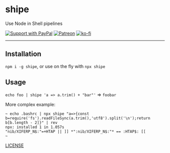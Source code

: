 # shipe

Use Node in Shell pipelines

[![Support with PayPal](https://img.shields.io/badge/paypal-donate-yellow.png)](https://paypal.me/zacanger) [![Patreon](https://img.shields.io/badge/patreon-donate-yellow.svg)](https://www.patreon.com/zacanger) [![ko-fi](https://img.shields.io/badge/donate-KoFi-yellow.svg)](https://ko-fi.com/U7U2110VB)

--------

## Installation

`npm i -g shipe`, or use on the fly with `npx shipe`

## Usage

`echo foo | shipe 'a => a.trim() + "bar"'` => `foobar`

More complex example:

```shell
~ echo .bashrc | npx shipe "a=>{const b=require('fs').readFileSync(a.trim(),'utf8').split('\n');return b[b.length - 2]}" | rev
npx: installed 1 in 1.057s
"nib/XIFERP_N$:"=+HTAP || ]] *":nib/XIFERP_N$:"* == :HTAP$: [[
~ 
```

[LICENSE](./LICENSE.md)
